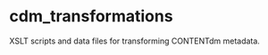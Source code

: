 cdm_transformations
===================

XSLT scripts and data files for transforming CONTENTdm metadata.
